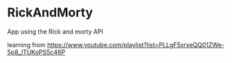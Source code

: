 # RickAndMorty

App using the Rick and morty API

learning from https://www.youtube.com/playlist?list=PLLgF5xrxeQQ01ZWe-5p8_ITUKoPS5c46P
